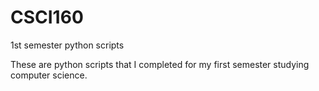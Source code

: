 # CSCI160
1st semester python scripts

These are python scripts that I completed for my first semester studying computer science.  
